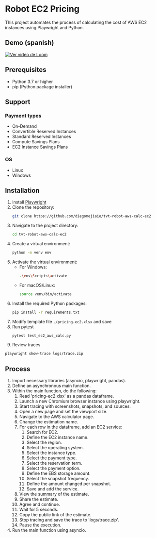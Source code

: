 # Robot EC2 Pricing

This project automates the process of calculating the cost of AWS EC2 instances using Playwright and Python.

## Demo (spanish)

[![Ver video de Loom](https://cdn.loom.com/sessions/thumbnails/1ecaba2f486740248db39099a01459d2-with-play.gif)](https://www.loom.com/share/1ecaba2f486740248db39099a01459d2)

## Prerequisites
- Python 3.7 or higher
- pip (Python package installer)

## Support
### Payment types
- On-Demand
- Convertible Reserved Instances
- Standard Reserved Instances
- Compute Savings Plans
- EC2 Instance Savings Plans
### OS
- Linux
- Windows

## Installation
1. Install [Playwright](https://playwright.dev/python/docs/intro)
2. Clone the repository:
   ```bash
   git clone https://github.com/diegomejiaio/tvt-robot-aws-calc-ec2
   ```
3. Navigate to the project directory:
   ```bash
   cd tvt-robot-aws-calc-ec2
   ```
4. Create a virtual environment:
   ```bash
   python -m venv env
   ```
5. Activate the virtual environment:
   - For Windows:
     ```bash
     .\env\Scripts\activate
     ```
   - For macOS/Linux:
     ```bash
     source venv/bin/activate
     ```
6. Install the required Python packages:
   ```bash
   pip install -r requirements.txt
   ```
7. Modify template file ```./pricing-ec2.xlsx``` and save
8. Run pytest
   ```bash
   pytest test_ec2_aws_calc.py
   ```
9.  Review traces
   ```bash
   playwright show-trace logs/trace.zip
   ```

## Process
1. Import necessary libraries (asyncio, playwright, pandas).
2. Define an asynchronous main function.
3. Within the main function, do the following:
   1. Read 'pricing-ec2.xlsx' as a pandas dataframe.
   2. Launch a new Chromium browser instance using playwright.
   3. Start tracing with screenshots, snapshots, and sources.
   4. Open a new page and set the viewport size.
   5. Navigate to the AWS calculator page.
   6. Change the estimation name.
   7. For each row in the dataframe, add an EC2 service:
      1. Search for EC2.
      2. Define the EC2 instance name.
      3. Select the region.
      4. Select the operating system.
      5. Select the instance type.
      6. Select the payment type.
      7. Select the reservation term.
      8. Select the payment option.
      9. Define the EBS storage amount.
      10. Select the snapshot frequency.
      11. Define the amount changed per snapshot.
      12. Save and add the service.
   8. View the summary of the estimate.
   9. Share the estimate.
   10. Agree and continue.
   11. Wait for 5 seconds.
   12. Copy the public link of the estimate.
   13. Stop tracing and save the trace to 'logs/trace.zip'.
   14. Pause the execution.
4. Run the main function using asyncio.
